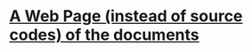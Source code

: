# [A Web Page (instead of source codes) of the documents](https://scalable-arch.github.io/AIDCLite/)
